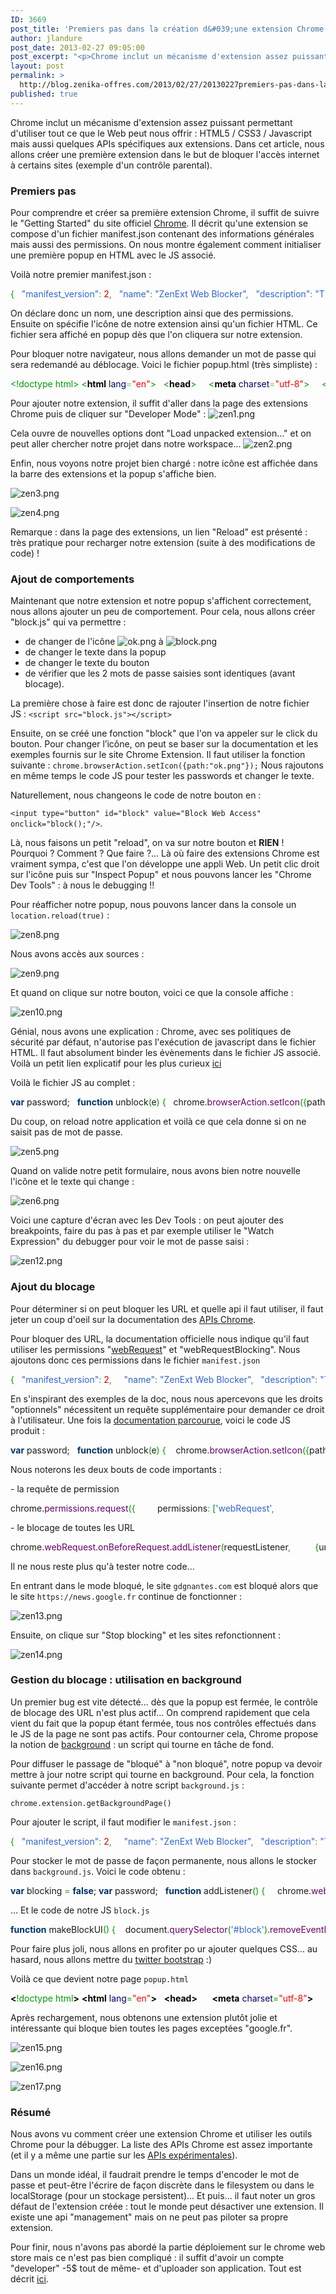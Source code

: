 ```yaml
---
ID: 3669
post_title: 'Premiers pas dans la création d&#039;une extension Chrome'
author: jlandure
post_date: 2013-02-27 09:05:00
post_excerpt: "<p>Chrome inclut un mécanisme d'extension assez puissant permettant d'utiliser tout ce que le Web peut nous offrir&nbsp;: HTML5 / CSS3 / Javascript mais aussi quelques APIs spécifiques aux extensions. Dans cet article, nous allons créer une première extension dans le but de bloquer l'accès internet à certains sites (exemple d'un contrôle parental).</p>"
layout: post
permalink: >
  http://blog.zenika-offres.com/2013/02/27/20130227premiers-pas-dans-la-creation-d-une-extension-chrome-2/
published: true
---
```

<p>Chrome inclut un mécanisme d'extension assez puissant permettant d'utiliser tout ce que le Web peut nous offrir&nbsp;: HTML5 / CSS3 / Javascript mais aussi quelques APIs spécifiques aux extensions. Dans cet article, nous allons créer une première extension dans le but de bloquer l'accès internet à certains sites (exemple d'un contrôle parental).</p>
<!--more-->
<h3>Premiers pas</h3> <p>Pour comprendre et créer sa première extension Chrome, il suffit de suivre le "Getting Started" du site officiel <a href="http://developer.chrome.com/extensions/getstarted.html">Chrome</a>. Il décrit qu'une extension se compose d'un fichier manifest.json contenant des informations générales mais aussi des permissions. On nous montre également comment initialiser une première popup en HTML avec le JS associé.</p> <p>Voilà notre premier manifest.json&nbsp;:</p> <pre class="javascript code javascript" style="font-family:inherit"><span style="color: #009900;">&#123;</span>   <span style="color: #3366CC;">&quot;manifest_version&quot;</span><span style="color: #339933;">:</span> <span style="color: #CC0000;">2</span><span style="color: #339933;">,</span>   <span style="color: #3366CC;">&quot;name&quot;</span><span style="color: #339933;">:</span> <span style="color: #3366CC;">&quot;ZenExt Web Blocker&quot;</span><span style="color: #339933;">,</span>   <span style="color: #3366CC;">&quot;description&quot;</span><span style="color: #339933;">:</span> <span style="color: #3366CC;">&quot;This extension blocks internet&quot;</span><span style="color: #339933;">,</span>   <span style="color: #3366CC;">&quot;version&quot;</span><span style="color: #339933;">:</span> <span style="color: #3366CC;">&quot;1.0&quot;</span><span style="color: #339933;">,</span>   <span style="color: #3366CC;">&quot;permissions&quot;</span><span style="color: #339933;">:</span> <span style="color: #009900;">&#91;</span>                 <span style="color: #3366CC;">&quot;http://*/*&quot;</span><span style="color: #339933;">,</span>             	<span style="color: #3366CC;">&quot;https://*/*&quot;</span>   <span style="color: #009900;">&#93;</span><span style="color: #339933;">,</span>   <span style="color: #3366CC;">&quot;browser_action&quot;</span><span style="color: #339933;">:</span> <span style="color: #009900;">&#123;</span>     <span style="color: #3366CC;">&quot;default_icon&quot;</span><span style="color: #339933;">:</span> <span style="color: #3366CC;">&quot;ok.png&quot;</span><span style="color: #339933;">,</span>     <span style="color: #3366CC;">&quot;default_popup&quot;</span><span style="color: #339933;">:</span> <span style="color: #3366CC;">&quot;popup.html&quot;</span>   <span style="color: #009900;">&#125;</span> <span style="color: #009900;">&#125;</span></pre> <p>On déclare donc un nom, une description ainsi que des permissions. Ensuite on spécifie l'icône de notre extension ainsi qu'un fichier HTML. Ce fichier sera affiché en popup dès que l'on cliquera sur notre extension.</p> <p>Pour bloquer notre navigateur, nous allons demander un mot de passe qui sera redemandé au déblocage. Voici le fichier popup.html (très simpliste)&nbsp;:</p> <pre class="html code html" style="font-family:inherit"><span style="color: #009900;">&lt;!doctype html&gt;</span> <span style="color: #009900;">&lt;<span style="color: #000000; font-weight: bold;">html</span> <span style="color: #000066;">lang</span><span style="color: #66cc66;">=</span><span style="color: #ff0000;">&quot;en&quot;</span>&gt;</span>   <span style="color: #009900;">&lt;<span style="color: #000000; font-weight: bold;">head</span>&gt;</span>     <span style="color: #009900;">&lt;<span style="color: #000000; font-weight: bold;">meta</span> <span style="color: #000066;">charset</span><span style="color: #66cc66;">=</span><span style="color: #ff0000;">&quot;utf-8&quot;</span>&gt;</span>     <span style="color: #009900;">&lt;<span style="color: #000000; font-weight: bold;">title</span>&gt;</span>Block Access Popup<span style="color: #009900;">&lt;<span style="color: #66cc66;">/</span><span style="color: #000000; font-weight: bold;">title</span>&gt;</span> &nbsp;     <span style="color: #808080; font-style: italic;">&lt;!--</span> <span style="color: #808080; font-style: italic;">      - JavaScript and HTML must be in separate files: see our Content Security</span> <span style="color: #808080; font-style: italic;">      - Policy documentation[1] for details and explanation.</span> <span style="color: #808080; font-style: italic;">      -</span> <span style="color: #808080; font-style: italic;">      - [1]: http://developer.chrome.com/extensions/contentSecurityPolicy.html</span> <span style="color: #808080; font-style: italic;">     --&gt;</span> &nbsp;   <span style="color: #009900;">&lt;<span style="color: #66cc66;">/</span><span style="color: #000000; font-weight: bold;">head</span>&gt;</span>   <span style="color: #009900;">&lt;<span style="color: #000000; font-weight: bold;">body</span>&gt;</span> &nbsp; 	<span style="color: #009900;">&lt;<span style="color: #000000; font-weight: bold;">form</span>&gt;</span> 		<span style="color: #009900;">&lt;<span style="color: #000000; font-weight: bold;">h2</span>&gt;</span>Please fill the password<span style="color: #009900;">&lt;<span style="color: #66cc66;">/</span><span style="color: #000000; font-weight: bold;">h2</span>&gt;</span> 		<span style="color: #009900;">&lt;<span style="color: #000000; font-weight: bold;">input</span> <span style="color: #000066;">type</span><span style="color: #66cc66;">=</span><span style="color: #ff0000;">&quot;password&quot;</span> <span style="color: #000066;">id</span><span style="color: #66cc66;">=</span><span style="color: #ff0000;">&quot;set_password&quot;</span> placeholder<span style="color: #66cc66;">=</span><span style="color: #ff0000;">&quot;type a password&quot;</span> <span style="color: #66cc66;">/</span>&gt;</span> 		<span style="color: #009900;">&lt;<span style="color: #000000; font-weight: bold;">input</span> <span style="color: #000066;">type</span><span style="color: #66cc66;">=</span><span style="color: #ff0000;">&quot;password&quot;</span> <span style="color: #000066;">id</span><span style="color: #66cc66;">=</span><span style="color: #ff0000;">&quot;confirm_password&quot;</span> placeholder<span style="color: #66cc66;">=</span><span style="color: #ff0000;">&quot;retype the password&quot;</span> <span style="color: #66cc66;">/</span>&gt;</span> 		<span style="color: #009900;">&lt;<span style="color: #000000; font-weight: bold;">br</span><span style="color: #66cc66;">/</span>&gt;</span> 		<span style="color: #009900;">&lt;<span style="color: #000000; font-weight: bold;">input</span> <span style="color: #000066;">type</span><span style="color: #66cc66;">=</span><span style="color: #ff0000;">&quot;button&quot;</span> <span style="color: #000066;">id</span><span style="color: #66cc66;">=</span><span style="color: #ff0000;">&quot;block&quot;</span> <span style="color: #000066;">value</span><span style="color: #66cc66;">=</span><span style="color: #ff0000;">&quot;Block Web Access&quot;</span><span style="color: #66cc66;">/</span>&gt;</span> 	<span style="color: #009900;">&lt;<span style="color: #66cc66;">/</span><span style="color: #000000; font-weight: bold;">form</span>&gt;</span> &nbsp;   <span style="color: #009900;">&lt;<span style="color: #66cc66;">/</span><span style="color: #000000; font-weight: bold;">body</span>&gt;</span> <span style="color: #009900;">&lt;<span style="color: #66cc66;">/</span><span style="color: #000000; font-weight: bold;">html</span>&gt;</span></pre> <p>Pour ajouter notre extension, il suffit d'aller dans la page des extensions Chrome puis de cliquer sur "Developer Mode"&nbsp;: <img src="/wp-content/uploads/2015/07/.zen1_m.jpg" alt="zen1.png" /></p> <p>Cela ouvre de nouvelles options dont "Load unpacked extension..." et on peut aller chercher notre projet dans notre workspace... <img src="/wp-content/uploads/2015/07/.zen2_m.jpg" alt="zen2.png" /></p> <p>Enfin, nous voyons notre projet bien chargé&nbsp;: notre icône est affichée dans la barre des extensions et la popup s'affiche bien.</p> <p><img src="/wp-content/uploads/2015/07/.zen3_m.jpg" alt="zen3.png" /></p> <p><img src="/wp-content/uploads/2015/07/zen4.png" alt="zen4.png" /></p> <p>Remarque&nbsp;: dans la page des extensions, un lien "Reload" est présenté&nbsp;: très pratique pour recharger notre extension (suite à des modifications de code)&nbsp;!</p> <h3>Ajout de comportements</h3> <p>Maintenant que notre extension et notre popup s'affichent correctement, nous allons ajouter un peu de comportement. Pour cela, nous allons créer "block.js" qui va permettre&nbsp;:</p> <ul> <li>de changer de l'icône <img src="/wp-content/uploads/2015/07/ok.png" alt="ok.png" /> à <img src="/wp-content/uploads/2015/07/block.png" alt="block.png" /></li> <li>de changer le texte dans la popup</li> <li>de changer le texte du bouton</li> <li>de vérifier que les 2 mots de passe saisies sont identiques (avant blocage).</li> </ul> <p>La première chose à faire est donc de rajouter l'insertion de notre fichier JS&nbsp;: <code>&lt;script src="block.js"&gt;&lt;/script&gt;</code></p> <p>Ensuite, on se créé une fonction "block" que l'on va appeler sur le click du bouton. Pour changer l’icône, on peut se baser sur la documentation et les exemples fournis sur le site Chrome Extension. Il faut utiliser la fonction suivante&nbsp;:  <code>chrome.browserAction.setIcon({path:"ok.png"});</code> Nous rajoutons en même temps le code JS pour tester les passwords et changer le texte.</p> <p>Naturellement, nous changeons le code de notre bouton en&nbsp;:</p> <p><code>&lt;input type="button" id="block" value="Block Web Access" onclick="block();"/&gt;</code>.</p> <p>Là, nous faisons un petit "reload", on va sur notre bouton et <strong>RIEN</strong>&nbsp;! Pourquoi&nbsp;? Comment&nbsp;? Que faire ?... Là où faire des extensions Chrome est vraiment sympa, c'est que l'on développe une appli Web. Un petit clic droit sur l'icône puis sur "Inspect Popup" et nous pouvons lancer les "Chrome Dev Tools"&nbsp;: à nous le debugging !!</p> <p>Pour réafficher notre popup, nous pouvons lancer dans la console un <code>location.reload(true)</code>&nbsp;:</p> <p><img src="/wp-content/uploads/2015/07/.zen8_m.jpg" alt="zen8.png" /></p> <p>Nous avons accès aux sources&nbsp;:</p> <p><img src="/wp-content/uploads/2015/07/.zen9_m.jpg" alt="zen9.png" /></p> <p>Et quand on clique sur notre bouton, voici ce que la console affiche&nbsp;:</p> <p><img src="/wp-content/uploads/2015/07/.zen10_m.jpg" alt="zen10.png" /></p> <p>Génial, nous avons une explication&nbsp;: Chrome, avec ses politiques de sécurité par défaut, n'autorise pas l'exécution de javascript dans le fichier HTML. Il faut absolument binder les évènements dans le fichier JS associé. Voilà un petit lien explicatif pour les plus curieux <a href="http://developer.chrome.com/extensions/contentSecurityPolicy.html#JSExecution">ici</a></p> <p>Voilà le fichier JS au complet&nbsp;:</p> <pre class="javascript code javascript" style="font-family:inherit"><span style="color: #003366; font-weight: bold;">var</span> password; &nbsp; <span style="color: #003366; font-weight: bold;">function</span> unblock<span style="color: #009900;">&#40;</span>e<span style="color: #009900;">&#41;</span> <span style="color: #009900;">&#123;</span> 	chrome.<span style="color: #660066;">browserAction</span>.<span style="color: #660066;">setIcon</span><span style="color: #009900;">&#40;</span><span style="color: #009900;">&#123;</span>path<span style="color: #339933;">:</span><span style="color: #3366CC;">&quot;ok.png&quot;</span><span style="color: #009900;">&#125;</span><span style="color: #009900;">&#41;</span>; 	document.<span style="color: #660066;">querySelector</span><span style="color: #009900;">&#40;</span><span style="color: #3366CC;">'#block'</span><span style="color: #009900;">&#41;</span>.<span style="color: #660066;">removeEventListener</span><span style="color: #009900;">&#40;</span><span style="color: #3366CC;">'click'</span><span style="color: #339933;">,</span> unblock<span style="color: #339933;">,</span> <span style="color: #003366; font-weight: bold;">false</span><span style="color: #009900;">&#41;</span>; 	document.<span style="color: #660066;">querySelector</span><span style="color: #009900;">&#40;</span><span style="color: #3366CC;">'#block'</span><span style="color: #009900;">&#41;</span>.<span style="color: #660066;">addEventListener</span><span style="color: #009900;">&#40;</span><span style="color: #3366CC;">'click'</span><span style="color: #339933;">,</span> block<span style="color: #009900;">&#41;</span>; 	document.<span style="color: #660066;">querySelector</span><span style="color: #009900;">&#40;</span><span style="color: #3366CC;">'#block'</span><span style="color: #009900;">&#41;</span>.<span style="color: #660066;">value</span> <span style="color: #339933;">=</span> <span style="color: #3366CC;">&quot;Block Web Access&quot;</span>; 	document.<span style="color: #660066;">querySelector</span><span style="color: #009900;">&#40;</span><span style="color: #3366CC;">'#block'</span><span style="color: #009900;">&#41;</span>.<span style="color: #660066;">className</span> <span style="color: #339933;">=</span> <span style="color: #3366CC;">&quot;btn btn-large btn-primary&quot;</span>; 	document.<span style="color: #660066;">querySelector</span><span style="color: #009900;">&#40;</span><span style="color: #3366CC;">'h2'</span><span style="color: #009900;">&#41;</span>.<span style="color: #660066;">innerHTML</span> <span style="color: #339933;">=</span> <span style="color: #3366CC;">&quot;Block Web Access&quot;</span>; 	chrome.<span style="color: #660066;">webRequest</span>.<span style="color: #660066;">onBeforeRequest</span>.<span style="color: #660066;">removeListener</span><span style="color: #009900;">&#40;</span>requestListener<span style="color: #009900;">&#41;</span>; <span style="color: #009900;">&#125;</span> &nbsp; &nbsp; <span style="color: #003366; font-weight: bold;">function</span> block<span style="color: #009900;">&#40;</span>e<span style="color: #009900;">&#41;</span> <span style="color: #009900;">&#123;</span> 	<span style="color: #000066; font-weight: bold;">if</span><span style="color: #009900;">&#40;</span>document.<span style="color: #660066;">querySelector</span><span style="color: #009900;">&#40;</span><span style="color: #3366CC;">'#set_password'</span><span style="color: #009900;">&#41;</span>.<span style="color: #660066;">value</span> <span style="color: #339933;">==</span> <span style="color: #3366CC;">''</span><span style="color: #009900;">&#41;</span> <span style="color: #009900;">&#123;</span> 		<span style="color: #000066;">alert</span><span style="color: #009900;">&#40;</span><span style="color: #3366CC;">'Please enter a password...'</span><span style="color: #009900;">&#41;</span>; 		<span style="color: #000066; font-weight: bold;">return</span>; 	<span style="color: #009900;">&#125;</span> 	<span style="color: #000066; font-weight: bold;">if</span><span style="color: #009900;">&#40;</span>document.<span style="color: #660066;">querySelector</span><span style="color: #009900;">&#40;</span><span style="color: #3366CC;">'#set_password'</span><span style="color: #009900;">&#41;</span>.<span style="color: #660066;">value</span> <span style="color: #339933;">==</span> document.<span style="color: #660066;">querySelector</span><span style="color: #009900;">&#40;</span><span style="color: #3366CC;">'#confirm_password'</span><span style="color: #009900;">&#41;</span>.<span style="color: #660066;">value</span><span style="color: #009900;">&#41;</span> <span style="color: #009900;">&#123;</span> 		password <span style="color: #339933;">=</span> document.<span style="color: #660066;">querySelector</span><span style="color: #009900;">&#40;</span><span style="color: #3366CC;">'#set_password'</span><span style="color: #009900;">&#41;</span>.<span style="color: #660066;">value</span>; 	<span style="color: #009900;">&#125;</span> <span style="color: #000066; font-weight: bold;">else</span> <span style="color: #009900;">&#123;</span> 		<span style="color: #000066;">alert</span><span style="color: #009900;">&#40;</span><span style="color: #3366CC;">'Please type the same password !'</span><span style="color: #009900;">&#41;</span>; 		<span style="color: #000066; font-weight: bold;">return</span>; 	<span style="color: #009900;">&#125;</span> 	chrome.<span style="color: #660066;">browserAction</span>.<span style="color: #660066;">setIcon</span><span style="color: #009900;">&#40;</span><span style="
color: #009900;">&#123;</span>path<span style="color: #339933;">:</span><span style="color: #3366CC;">&quot;block.png&quot;</span><span style="color: #009900;">&#125;</span><span style="color: #009900;">&#41;</span>; 	document.<span style="color: #660066;">querySelector</span><span style="color: #009900;">&#40;</span><span style="color: #3366CC;">'#block'</span><span style="color: #009900;">&#41;</span>.<span style="color: #660066;">removeEventListener</span><span style="color: #009900;">&#40;</span><span style="color: #3366CC;">'click'</span><span style="color: #339933;">,</span> block<span style="color: #339933;">,</span> <span style="color: #003366; font-weight: bold;">false</span><span style="color: #009900;">&#41;</span>; 	document.<span style="color: #660066;">querySelector</span><span style="color: #009900;">&#40;</span><span style="color: #3366CC;">'#block'</span><span style="color: #009900;">&#41;</span>.<span style="color: #660066;">addEventListener</span><span style="color: #009900;">&#40;</span><span style="color: #3366CC;">'click'</span><span style="color: #339933;">,</span> unblock<span style="color: #009900;">&#41;</span>; 	document.<span style="color: #660066;">querySelector</span><span style="color: #009900;">&#40;</span><span style="color: #3366CC;">'#block'</span><span style="color: #009900;">&#41;</span>.<span style="color: #660066;">value</span> <span style="color: #339933;">=</span> <span style="color: #3366CC;">&quot;Stop blocking&quot;</span>; 	document.<span style="color: #660066;">querySelector</span><span style="color: #009900;">&#40;</span><span style="color: #3366CC;">'#block'</span><span style="color: #009900;">&#41;</span>.<span style="color: #660066;">className</span> <span style="color: #339933;">=</span> <span style="color: #3366CC;">&quot;btn btn-large btn-danger&quot;</span>; 	document.<span style="color: #660066;">querySelector</span><span style="color: #009900;">&#40;</span><span style="color: #3366CC;">'h2'</span><span style="color: #009900;">&#41;</span>.<span style="color: #660066;">innerHTML</span> <span style="color: #339933;">=</span> <span style="color: #3366CC;">&quot;Unlock Web Access&quot;</span>; <span style="color: #009900;">&#125;</span> &nbsp; document.<span style="color: #660066;">addEventListener</span><span style="color: #009900;">&#40;</span><span style="color: #3366CC;">'DOMContentLoaded'</span><span style="color: #339933;">,</span> <span style="color: #003366; font-weight: bold;">function</span> <span style="color: #009900;">&#40;</span><span style="color: #009900;">&#41;</span> <span style="color: #009900;">&#123;</span> 	document.<span style="color: #660066;">querySelector</span><span style="color: #009900;">&#40;</span><span style="color: #3366CC;">'#block'</span><span style="color: #009900;">&#41;</span>.<span style="color: #660066;">addEventListener</span><span style="color: #009900;">&#40;</span><span style="color: #3366CC;">'click'</span><span style="color: #339933;">,</span> block<span style="color: #009900;">&#41;</span>; <span style="color: #009900;">&#125;</span><span style="color: #009900;">&#41;</span>;</pre> <p>Du coup, on reload notre application et voilà ce que cela donne si on ne saisit pas de mot de passe.</p> <p><img src="/wp-content/uploads/2015/07/.zen5_m.jpg" alt="zen5.png" /></p> <p>Quand on valide notre petit formulaire, nous avons bien notre nouvelle l'icône et le texte qui change&nbsp;:</p> <p><img src="/wp-content/uploads/2015/07/zen6.png" alt="zen6.png" /></p> <p>Voici une capture d'écran avec les Dev Tools&nbsp;: on peut ajouter des breakpoints, faire du pas à pas et par exemple utiliser le "Watch Expression" du debugger pour voir le mot de passe saisi&nbsp;:</p> <p><img src="/wp-content/uploads/2015/07/.zen12_m.jpg" alt="zen12.png" /></p> <h3>Ajout du blocage</h3> <p>Pour déterminer si on peut bloquer les URL et quelle api il faut utiliser, il faut jeter un coup d'oeil sur la documentation des <a href="http://developer.chrome.com/extensions/api_index.html">APIs Chrome</a>.</p> <p>Pour bloquer des URL, la documentation officielle nous indique qu'il faut utiliser les permissions "<a href="http://developer.chrome.com/extensions/webRequest.html">webRequest</a>" et "webRequestBlocking". Nous ajoutons donc ces permissions dans le fichier <code>manifest.json</code></p> <pre class="javascript code javascript" style="font-family:inherit"><span style="color: #009900;">&#123;</span>   <span style="color: #3366CC;">&quot;manifest_version&quot;</span><span style="color: #339933;">:</span> <span style="color: #CC0000;">2</span><span style="color: #339933;">,</span> &nbsp;   <span style="color: #3366CC;">&quot;name&quot;</span><span style="color: #339933;">:</span> <span style="color: #3366CC;">&quot;ZenExt Web Blocker&quot;</span><span style="color: #339933;">,</span>   <span style="color: #3366CC;">&quot;description&quot;</span><span style="color: #339933;">:</span> <span style="color: #3366CC;">&quot;This extension blocks internet&quot;</span><span style="color: #339933;">,</span>   <span style="color: #3366CC;">&quot;version&quot;</span><span style="color: #339933;">:</span> <span style="color: #3366CC;">&quot;1.0&quot;</span><span style="color: #339933;">,</span>   <span style="color: #3366CC;">&quot;permissions&quot;</span><span style="color: #339933;">:</span> <span style="color: #009900;">&#91;</span>                 <span style="color: #3366CC;">&quot;http://*/*&quot;</span><span style="color: #339933;">,</span>             	<span style="color: #3366CC;">&quot;https://*/*&quot;</span>   <span style="color: #009900;">&#93;</span><span style="color: #339933;">,</span>   <span style="color: #3366CC;">&quot;optional_permissions&quot;</span><span style="color: #339933;">:</span> <span style="color: #009900;">&#91;</span>              	<span style="color: #3366CC;">&quot;webRequest&quot;</span><span style="color: #339933;">,</span>              	<span style="color: #3366CC;">&quot;webRequestBlocking&quot;</span>   <span style="color: #009900;">&#93;</span><span style="color: #339933;">,</span>   <span style="color: #3366CC;">&quot;browser_action&quot;</span><span style="color: #339933;">:</span> <span style="color: #009900;">&#123;</span>     <span style="color: #3366CC;">&quot;default_icon&quot;</span><span style="color: #339933;">:</span> <span style="color: #3366CC;">&quot;ok.png&quot;</span><span style="color: #339933;">,</span>     <span style="color: #3366CC;">&quot;default_popup&quot;</span><span style="color: #339933;">:</span> <span style="color: #3366CC;">&quot;popup.html&quot;</span>   <span style="color: #009900;">&#125;</span> <span style="color: #009900;">&#125;</span></pre> <p>En s'inspirant des exemples de la doc, nous nous apercevons que les droits "optionnels" nécessitent un requête supplémentaire pour demander ce droit à l'utilisateur. Une fois la <a href="http://developer.chrome.com/extensions/permissions.html">documentation parcourue</a>, voici le code JS produit&nbsp;:</p> <pre class="javascript code javascript" style="font-family:inherit"><span style="color: #003366; font-weight: bold;">var</span> password; &nbsp; <span style="color: #003366; font-weight: bold;">function</span> unblock<span style="color: #009900;">&#40;</span>e<span style="color: #009900;">&#41;</span> <span style="color: #009900;">&#123;</span> 	chrome.<span style="color: #660066;">browserAction</span>.<span style="color: #660066;">setIcon</span><span style="color: #009900;">&#40;</span><span style="color: #009900;">&#123;</span>path<span style="color: #339933;">:</span><span style="color: #3366CC;">&quot;ok.png&quot;</span><span style="color: #009900;">&#125;</span><span style="color: #009900;">&#41;</span>; 	document.<span style="color: #660066;">querySelector</span><span style="color: #009900;">&#40;</span><span style="color: #3366CC;">'#block'</span><span style="color: #009900;">&#41;</span>.<span style="color: #660066;">removeEventListener</span><span style="color: #009900;">&#40;</span><span style="color: #3366CC;">'click'</span><span style="color: #339933;">,</span> unblock<span style="color: #339933;">,</span> <span style="color: #003366; font-weight: bo
ld;">false</span><span style="color: #009900;">&#41;</span>; 	document.<span style="color: #660066;">querySelector</span><span style="color: #009900;">&#40;</span><span style="color: #3366CC;">'#block'</span><span style="color: #009900;">&#41;</span>.<span style="color: #660066;">addEventListener</span><span style="color: #009900;">&#40;</span><span style="color: #3366CC;">'click'</span><span style="color: #339933;">,</span> blockWithGrant<span style="color: #009900;">&#41;</span>; 	document.<span style="color: #660066;">querySelector</span><span style="color: #009900;">&#40;</span><span style="color: #3366CC;">'#block'</span><span style="color: #009900;">&#41;</span>.<span style="color: #660066;">value</span> <span style="color: #339933;">=</span> <span style="color: #3366CC;">&quot;Block Web Access&quot;</span>; 	document.<span style="color: #660066;">querySelector</span><span style="color: #009900;">&#40;</span><span style="color: #3366CC;">'#block'</span><span style="color: #009900;">&#41;</span>.<span style="color: #660066;">className</span> <span style="color: #339933;">=</span> <span style="color: #3366CC;">&quot;btn btn-large btn-primary&quot;</span>; 	document.<span style="color: #660066;">querySelector</span><span style="color: #009900;">&#40;</span><span style="color: #3366CC;">'h2'</span><span style="color: #009900;">&#41;</span>.<span style="color: #660066;">innerHTML</span> <span style="color: #339933;">=</span> <span style="color: #3366CC;">&quot;Block Web Access&quot;</span>; 	chrome.<span style="color: #660066;">webRequest</span>.<span style="color: #660066;">onBeforeRequest</span>.<span style="color: #660066;">removeListener</span><span style="color: #009900;">&#40;</span>requestListener<span style="color: #009900;">&#41;</span>; <span style="color: #009900;">&#125;</span> &nbsp; <span style="color: #003366; font-weight: bold;">function</span> needToBlock<span style="color: #009900;">&#40;</span>details<span style="color: #009900;">&#41;</span> <span style="color: #009900;">&#123;</span> 	<span style="color: #000066; font-weight: bold;">if</span><span style="color: #009900;">&#40;</span>details.<span style="color: #660066;">url</span>.<span style="color: #660066;">indexOf</span><span style="color: #009900;">&#40;</span><span style="color: #3366CC;">&quot;google.fr&quot;</span><span style="color: #009900;">&#41;</span> <span style="color: #339933;">!=</span> <span style="color: #339933;">-</span><span style="color: #CC0000;">1</span> 			|| details.<span style="color: #660066;">url</span>.<span style="color: #660066;">indexOf</span><span style="color: #009900;">&#40;</span><span style="color: #3366CC;">&quot;chrome-extension://&quot;</span><span style="color: #009900;">&#41;</span> <span style="color: #339933;">==</span> 0<span style="color: #009900;">&#41;</span> <span style="color: #009900;">&#123;</span> 		<span style="color: #000066; font-weight: bold;">return</span> <span style="color: #003366; font-weight: bold;">false</span>; 	<span style="color: #009900;">&#125;</span> 	<span style="color: #000066; font-weight: bold;">return</span> <span style="color: #003366; font-weight: bold;">true</span>; <span style="color: #009900;">&#125;</span> &nbsp; <span style="color: #003366; font-weight: bold;">function</span> requestListener<span style="color: #009900;">&#40;</span>details<span style="color: #009900;">&#41;</span> <span style="color: #009900;">&#123;</span> 	<span style="color: #000066; font-weight: bold;">return</span> <span style="color: #009900;">&#123;</span>cancel<span style="color: #339933;">:</span> needToBlock<span style="color: #009900;">&#40;</span>details<span style="color: #009900;">&#41;</span><span style="color: #009900;">&#125;</span>; <span style="color: #009900;">&#125;</span> <span style="color: #003366; font-weight: bold;">function</span> block<span style="color: #009900;">&#40;</span>e<span style="color: #009900;">&#41;</span> <span style="color: #009900;">&#123;</span> 	blocking <span style="color: #339933;">=</span> <span style="color: #003366; font-weight: bold;">true</span>; 	chrome.<span style="color: #660066;">browserAction</span>.<span style="color: #660066;">setIcon</span><span style="color: #009900;">&#40;</span><span style="color: #009900;">&#123;</span>path<span style="color: #339933;">:</span><span style="color: #3366CC;">&quot;block.png&quot;</span><span style="color: #009900;">&#125;</span><span style="color: #009900;">&#41;</span>; 	chrome.<span style="color: #660066;">webRequest</span>.<span style="color: #660066;">onBeforeRequest</span>.<span style="color: #660066;">addListener</span><span style="color: #009900;">&#40;</span>requestListener<span style="color: #339933;">,</span> 			<span style="color: #009900;">&#123;</span>urls<span style="color: #339933;">:</span> <span style="color: #009900;">&#91;</span><span style="color: #3366CC;">&quot;&lt;all_urls&gt;&quot;</span><span style="color: #009900;">&#93;</span><span style="color: #009900;">&#125;</span><span style="color: #339933;">,</span> 			<span style="color: #009900;">&#91;</span><span style="color: #3366CC;">&quot;blocking&quot;</span><span style="color: #009900;">&#93;</span><span style="color: #009900;">&#41;</span>; 	document.<span style="color: #660066;">querySelector</span><span style="color: #009900;">&#40;</span><span style="color: #3366CC;">'#block'</span><span style="color: #009900;">&#41;</span>.<span style="color: #660066;">removeEventListener</span><span style="color: #009900;">&#40;</span><span style="color: #3366CC;">'click'</span><span style="color: #339933;">,</span> blockWithGrant<span style="color: #339933;">,</span> <span style="color: #003366; font-weight: bold;">false</span><span style="color: #009900;">&#41;</span>; 	document.<span style="color: #660066;">querySelector</span><span style="color: #009900;">&#40;</span><span style="color: #3366CC;">'#block'</span><span style="color: #009900;">&#41;</span>.<span style="color: #660066;">addEventListener</span><span style="color: #009900;">&#40;</span><span style="color: #3366CC;">'click'</span><span style="color: #339933;">,</span> unblock<span style="color: #009900;">&#41;</span>; 	document.<span style="color: #660066;">querySelector</span><span style="color: #009900;">&#40;</span><span style="color: #3366CC;">'#block'</span><span style="color: #009900;">&#41;</span>.<span style="color: #660066;">value</span> <span style="color: #339933;">=</span> <span style="color: #3366CC;">&quot;Stop blocking&quot;</span>; 	document.<span style="color: #660066;">querySelector</span><span style="color: #009900;">&#40;</span><span style="color: #3366CC;">'#block'</span><span style="color: #009900;">&#41;</span>.<span style="color: #660066;">className</span> <span style="color: #339933;">=</span> <span style="color: #3366CC;">&quot;btn btn-large btn-danger&quot;</span>; 	document.<span style="color: #660066;">querySelector</span><span style="color: #009900;">&#40;</span><span style="color: #3366CC;">'h2'</span><span style="color: #009900;">&#41;</span>.<span style="color: #660066;">innerHTML</span> <span style="color: #339933;">=</span> <span style="color: #3366CC;">&quot;Unlock Web Access&quot;</span>; <span style="color: #009900;">&#125;</span> &nbsp; <span style="color: #003366; font-weight: bold;">function</span> blockWithGrant<span style="color: #009900;">&#40;</span>e<span style="color: #009900;">&#41;</span> <span style="color: #009900;">&#123;</span> 	<span style="color: #000066; font-weight: bold;">if</span><span style="color: #009900;">&#40;</span>document.<span style="color: #660066;">querySelector</span><span style="color: #009900;">&#40;</span><span style="color: #3366CC;">'#set_password'</span><span style="color: #009900;">&#41;</span>.<span style="color: #660066;">value</span> <span style="color: #339933;">==</span> <span style="color: #3366CC;">''</span><span style="color: #009900;">&#41;</span> <span style="color: #009900;">&#123;</span> 		<span style="color: #000066;">alert</span><span style="color: #009900;">&#40;</span><span style="color: #3366CC;">'Please enter a password...'</span><span style="color: #009900;">&#41;</span>; 		<span style="color: #0
00066; font-weight: bold;">return</span>; 	<span style="color: #009900;">&#125;</span> 	<span style="color: #000066; font-weight: bold;">if</span><span style="color: #009900;">&#40;</span>document.<span style="color: #660066;">querySelector</span><span style="color: #009900;">&#40;</span><span style="color: #3366CC;">'#set_password'</span><span style="color: #009900;">&#41;</span>.<span style="color: #660066;">value</span> <span style="color: #339933;">==</span> document.<span style="color: #660066;">querySelector</span><span style="color: #009900;">&#40;</span><span style="color: #3366CC;">'#confirm_password'</span><span style="color: #009900;">&#41;</span>.<span style="color: #660066;">value</span><span style="color: #009900;">&#41;</span> <span style="color: #009900;">&#123;</span> 		password <span style="color: #339933;">=</span> document.<span style="color: #660066;">querySelector</span><span style="color: #009900;">&#40;</span><span style="color: #3366CC;">'#set_password'</span><span style="color: #009900;">&#41;</span>.<span style="color: #660066;">value</span>; 	<span style="color: #009900;">&#125;</span> <span style="color: #000066; font-weight: bold;">else</span> <span style="color: #009900;">&#123;</span> 		<span style="color: #000066;">alert</span><span style="color: #009900;">&#40;</span><span style="color: #3366CC;">'Please type the same password !'</span><span style="color: #009900;">&#41;</span>; 		<span style="color: #000066; font-weight: bold;">return</span>; 	<span style="color: #009900;">&#125;</span> 	chrome.<span style="color: #660066;">permissions</span>.<span style="color: #660066;">request</span><span style="color: #009900;">&#40;</span><span style="color: #009900;">&#123;</span> 		permissions<span style="color: #339933;">:</span> <span style="color: #009900;">&#91;</span><span style="color: #3366CC;">'webRequest'</span><span style="color: #339933;">,</span> 		              <span style="color: #3366CC;">'webRequestBlocking'</span><span style="color: #009900;">&#93;</span> 	<span style="color: #009900;">&#125;</span><span style="color: #339933;">,</span> <span style="color: #003366; font-weight: bold;">function</span><span style="color: #009900;">&#40;</span>granted<span style="color: #009900;">&#41;</span> <span style="color: #009900;">&#123;</span> 		<span style="color: #006600; font-style: italic;">// The callback argument will be true if the user granted the permissions.</span> 		<span style="color: #000066; font-weight: bold;">if</span> <span style="color: #009900;">&#40;</span>granted<span style="color: #009900;">&#41;</span> <span style="color: #009900;">&#123;</span> 			block<span style="color: #009900;">&#40;</span><span style="color: #009900;">&#41;</span>; 		<span style="color: #009900;">&#125;</span> <span style="color: #000066; font-weight: bold;">else</span> <span style="color: #009900;">&#123;</span> 			<span style="color: #000066;">alert</span><span style="color: #009900;">&#40;</span><span style="color: #3366CC;">'Unable to launch this extension without granted permissions'</span><span style="color: #009900;">&#41;</span>; 		<span style="color: #009900;">&#125;</span> 	<span style="color: #009900;">&#125;</span><span style="color: #009900;">&#41;</span>; &nbsp; <span style="color: #009900;">&#125;</span> &nbsp; document.<span style="color: #660066;">addEventListener</span><span style="color: #009900;">&#40;</span><span style="color: #3366CC;">'DOMContentLoaded'</span><span style="color: #339933;">,</span> <span style="color: #003366; font-weight: bold;">function</span> <span style="color: #009900;">&#40;</span><span style="color: #009900;">&#41;</span> <span style="color: #009900;">&#123;</span> 		document.<span style="color: #660066;">querySelector</span><span style="color: #009900;">&#40;</span><span style="color: #3366CC;">'#block'</span><span style="color: #009900;">&#41;</span>.<span style="color: #660066;">addEventListener</span><span style="color: #009900;">&#40;</span><span style="color: #3366CC;">'click'</span><span style="color: #339933;">,</span> blockWithGrant<span style="color: #009900;">&#41;</span>; <span style="color: #009900;">&#125;</span><span style="color: #009900;">&#41;</span>;</pre> <p>Nous noterons les deux bouts de code importants&nbsp;:</p> <p>- la requête de permission</p> <pre class="javascript code javascript" style="font-family:inherit">chrome.<span style="color: #660066;">permissions</span>.<span style="color: #660066;">request</span><span style="color: #009900;">&#40;</span><span style="color: #009900;">&#123;</span> 		permissions<span style="color: #339933;">:</span> <span style="color: #009900;">&#91;</span><span style="color: #3366CC;">'webRequest'</span><span style="color: #339933;">,</span> 		              <span style="color: #3366CC;">'webRequestBlocking'</span><span style="color: #009900;">&#93;</span> 	<span style="color: #009900;">&#125;</span><span style="color: #339933;">,</span> <span style="color: #003366; font-weight: bold;">function</span><span style="color: #009900;">&#40;</span>granted<span style="color: #009900;">&#41;</span> <span style="color: #009900;">&#123;</span>...<span style="color: #009900;">&#125;</span><span style="color: #009900;">&#41;</span>;</pre> <p>- le blocage de toutes les URL</p> <pre class="javascript code javascript" style="font-family:inherit">chrome.<span style="color: #660066;">webRequest</span>.<span style="color: #660066;">onBeforeRequest</span>.<span style="color: #660066;">addListener</span><span style="color: #009900;">&#40;</span>requestListener<span style="color: #339933;">,</span> 			<span style="color: #009900;">&#123;</span>urls<span style="color: #339933;">:</span> <span style="color: #009900;">&#91;</span><span style="color: #3366CC;">&quot;&lt;all_urls&gt;&quot;</span><span style="color: #009900;">&#93;</span><span style="color: #009900;">&#125;</span><span style="color: #339933;">,</span> 			<span style="color: #009900;">&#91;</span><span style="color: #3366CC;">&quot;blocking&quot;</span><span style="color: #009900;">&#93;</span><span style="color: #009900;">&#41;</span>;</pre> <p>Il ne nous reste plus qu'à tester notre code...</p> <p>En entrant dans le mode bloqué, le site <code>gdgnantes.com</code> est bloqué alors que le site <code>https://news.google.fr</code> continue de fonctionner&nbsp;:</p> <p><img src="/wp-content/uploads/2015/07/.zen13_m.jpg" alt="zen13.png" /></p> <p>Ensuite, on clique sur "Stop blocking" et les sites refonctionnent&nbsp;:</p> <p><img src="/wp-content/uploads/2015/07/.zen14_m.jpg" alt="zen14.png" /></p> <h3>Gestion du blocage&nbsp;: utilisation en background</h3> <p>Un premier bug est vite détecté... dès que la popup est fermée, le contrôle de blocage des URL n'est plus actif... On comprend rapidement que cela vient du fait que la popup étant fermée, tous nos contrôles effectués dans le JS de la page ne sont pas actifs. Pour contourner cela, Chrome propose la notion de <a href="http://developer.chrome.com/extensions/background_pages.html">background</a>&nbsp;: un script qui tourne en tâche de fond.</p> <p>Pour diffuser le passage de "bloqué" à "non bloqué", notre popup va devoir mettre à jour notre script qui tourne en background. Pour cela, la fonction suivante permet d'accéder à notre script <code>background.js</code>&nbsp;:</p> <p><code>chrome.extension.getBackgroundPage()</code></p> <p>Pour ajouter le script, il faut modifier le <code>manifest.json</code>&nbsp;:</p> <pre class="javascript code javascript" style="font-family:inherit"><span style="color: #009900;">&#123;</span>   <span style="color: #3366CC;">&quot;manifest_version&quot;</span><span style="color: #339933;">:</span> <span style="color: #CC0000;">2</span><span style="color: #339933;">,</span> &nbsp;   <span style="color: #3366CC;">&quot;name&quot;</span><span style="color: #339933;">:</span> <span style="color: #3366CC;">&quot;ZenExt Web Blocker&quot;</span><span style="color: #339933;">,</span>   <span style="color: #3366CC;">&quot;description&quot;</span><span style="color: #339933;">:</span> <span style="color: #3366CC;">&quot;This extension blocks internet&quot;</span><span style="color: #
339933;">,</span>   <span style="color: #3366CC;">&quot;version&quot;</span><span style="color: #339933;">:</span> <span style="color: #3366CC;">&quot;1.0&quot;</span><span style="color: #339933;">,</span>   <span style="color: #3366CC;">&quot;permissions&quot;</span><span style="color: #339933;">:</span> <span style="color: #009900;">&#91;</span> 	<span style="color: #3366CC;">&quot;http://*/*&quot;</span><span style="color: #339933;">,</span> 	<span style="color: #3366CC;">&quot;https://*/*&quot;</span>   <span style="color: #009900;">&#93;</span><span style="color: #339933;">,</span>   <span style="color: #3366CC;">&quot;optional_permissions&quot;</span><span style="color: #339933;">:</span> <span style="color: #009900;">&#91;</span> 	<span style="color: #3366CC;">&quot;webRequest&quot;</span><span style="color: #339933;">,</span> 	<span style="color: #3366CC;">&quot;webRequestBlocking&quot;</span>   <span style="color: #009900;">&#93;</span><span style="color: #339933;">,</span>   <span style="color: #3366CC;">&quot;browser_action&quot;</span><span style="color: #339933;">:</span> <span style="color: #009900;">&#123;</span>     <span style="color: #3366CC;">&quot;default_popup&quot;</span><span style="color: #339933;">:</span> <span style="color: #3366CC;">&quot;popup.html&quot;</span>   <span style="color: #009900;">&#125;</span><span style="color: #339933;">,</span>   <span style="color: #3366CC;">&quot;background&quot;</span><span style="color: #339933;">:</span> <span style="color: #009900;">&#123;</span>     <span style="color: #3366CC;">&quot;scripts&quot;</span><span style="color: #339933;">:</span> <span style="color: #009900;">&#91;</span><span style="color: #3366CC;">&quot;background.js&quot;</span><span style="color: #009900;">&#93;</span>   <span style="color: #009900;">&#125;</span> <span style="color: #009900;">&#125;</span></pre> <p>Pour stocker le mot de passe de façon permanente, nous allons le stocker dans <code>background.js</code>. Voici le code obtenu&nbsp;:</p> <pre class="javascript code javascript" style="font-family:inherit"><span style="color: #003366; font-weight: bold;">var</span> blocking <span style="color: #339933;">=</span> <span style="color: #003366; font-weight: bold;">false</span>; <span style="color: #003366; font-weight: bold;">var</span> password; &nbsp; <span style="color: #003366; font-weight: bold;">function</span> addListener<span style="color: #009900;">&#40;</span><span style="color: #009900;">&#41;</span> <span style="color: #009900;">&#123;</span> 	chrome.<span style="color: #660066;">webRequest</span>.<span style="color: #660066;">onBeforeRequest</span>.<span style="color: #660066;">addListener</span><span style="color: #009900;">&#40;</span>requestListener<span style="color: #339933;">,</span> 			<span style="color: #009900;">&#123;</span>urls<span style="color: #339933;">:</span> <span style="color: #009900;">&#91;</span><span style="color: #3366CC;">&quot;&lt;all_urls&gt;&quot;</span><span style="color: #009900;">&#93;</span><span style="color: #009900;">&#125;</span><span style="color: #339933;">,</span> 			<span style="color: #009900;">&#91;</span><span style="color: #3366CC;">&quot;blocking&quot;</span><span style="color: #009900;">&#93;</span><span style="color: #009900;">&#41;</span>; <span style="color: #009900;">&#125;</span> &nbsp; <span style="color: #003366; font-weight: bold;">function</span> removeListener<span style="color: #009900;">&#40;</span><span style="color: #009900;">&#41;</span> <span style="color: #009900;">&#123;</span> 	chrome.<span style="color: #660066;">webRequest</span>.<span style="color: #660066;">onBeforeRequest</span>.<span style="color: #660066;">removeListener</span><span style="color: #009900;">&#40;</span>requestListener<span style="color: #009900;">&#41;</span>; <span style="color: #009900;">&#125;</span> &nbsp; <span style="color: #003366; font-weight: bold;">function</span> isValidUrl<span style="color: #009900;">&#40;</span>details<span style="color: #009900;">&#41;</span> <span style="color: #009900;">&#123;</span> 	<span style="color: #000066; font-weight: bold;">if</span><span style="color: #009900;">&#40;</span>blocking<span style="color: #009900;">&#41;</span> <span style="color: #009900;">&#123;</span> 		<span style="color: #000066; font-weight: bold;">if</span><span style="color: #009900;">&#40;</span>details.<span style="color: #660066;">url</span>.<span style="color: #660066;">indexOf</span><span style="color: #009900;">&#40;</span><span style="color: #3366CC;">&quot;google.fr&quot;</span><span style="color: #009900;">&#41;</span> <span style="color: #339933;">!=</span> <span style="color: #339933;">-</span><span style="color: #CC0000;">1</span><span style="color: #009900;">&#41;</span> <span style="color: #009900;">&#123;</span> 			<span style="color: #000066; font-weight: bold;">return</span> <span style="color: #003366; font-weight: bold;">false</span>; 		<span style="color: #009900;">&#125;</span> 	<span style="color: #009900;">&#125;</span> 	<span style="color: #000066; font-weight: bold;">if</span><span style="color: #009900;">&#40;</span>details.<span style="color: #660066;">url</span>.<span style="color: #660066;">indexOf</span><span style="color: #009900;">&#40;</span><span style="color: #3366CC;">&quot;chrome-extension://&quot;</span><span style="color: #009900;">&#41;</span> <span style="color: #339933;">!=</span> <span style="color: #339933;">-</span><span style="color: #CC0000;">1</span><span style="color: #009900;">&#41;</span> <span style="color: #009900;">&#123;</span> 		<span style="color: #000066; font-weight: bold;">return</span> <span style="color: #003366; font-weight: bold;">false</span>; 	<span style="color: #009900;">&#125;</span> 	<span style="color: #000066; font-weight: bold;">return</span> <span style="color: #003366; font-weight: bold;">true</span>; <span style="color: #009900;">&#125;</span> &nbsp; <span style="color: #003366; font-weight: bold;">function</span> updateIcon<span style="color: #009900;">&#40;</span><span style="color: #009900;">&#41;</span> <span style="color: #009900;">&#123;</span> 	<span style="color: #000066; font-weight: bold;">if</span><span style="color: #009900;">&#40;</span>blocking<span style="color: #009900;">&#41;</span> <span style="color: #009900;">&#123;</span> 		chrome.<span style="color: #660066;">browserAction</span>.<span style="color: #660066;">setIcon</span><span style="color: #009900;">&#40;</span><span style="color: #009900;">&#123;</span>path<span style="color: #339933;">:</span><span style="color: #3366CC;">&quot;block.png&quot;</span><span style="color: #009900;">&#125;</span><span style="color: #009900;">&#41;</span>; 	<span style="color: #009900;">&#125;</span> <span style="color: #000066; font-weight: bold;">else</span> <span style="color: #009900;">&#123;</span> 		chrome.<span style="color: #660066;">browserAction</span>.<span style="color: #660066;">setIcon</span><span style="color: #009900;">&#40;</span><span style="color: #009900;">&#123;</span>path<span style="color: #339933;">:</span><span style="color: #3366CC;">&quot;ok.png&quot;</span><span style="color: #009900;">&#125;</span><span style="color: #009900;">&#41;</span>; 	<span style="color: #009900;">&#125;</span> <span style="color: #009900;">&#125;</span> &nbsp; <span style="color: #003366; font-weight: bold;">function</span> requestListener<span style="color: #009900;">&#40;</span>details<span style="color: #009900;">&#41;</span> <span style="color: #009900;">&#123;</span> 	<span style="color: #000066; font-weight: bold;">return</span> <span style="color: #009900;">&#123;</span>cancel<span style="color: #339933;">:</span> isValidUrl<span style="color: #009900;">&#40;</span>details<span style="color: #009900;">&#41;</span><span style="color: #009900;">&#125;</span>; <span style="color: #009900;">&#125;</span> &nbsp; chrome.<span style="color: #660066;">browserAction</span>.<span style="color: #660066;">setIcon</span><span style="color: #009900;">&#40;</span><span style="color: #009900;">&#123;</span>path<span style="color: #339933;">:</span><span style="color: #3366CC;">&quot;ok.png&quot;</span><sp an style="color: #009900;">&#125;<span style="color: #009900;">&#41;</span>;</sp></pre> <p>... Et le code de notre JS <code>block.js</code></p> <pre class="javascript code javascript" style="font-family:inherit"><span style="color: #003366; font-weight: bold;">function</span> makeBlockUI<span style="color: #009900;">&#40;</span><span style="color: #009900;">&#41;</span> <span style="color: #009900;">&#123;</span> 	document.<span style="color: #660066;">querySelector</span><span style="color: #009900;">&#40;</span><span style="color: #3366CC;">'#block'</span><span style="color: #009900;">&#41;</span>.<span style="color: #660066;">removeEventListener</span><span style="color: #009900;">&#40;</span><span style="color: #3366CC;">'click'</span><span style="color: #339933;">,</span> unblock<span style="color: #339933;">,</span> <span style="color: #003366; font-weight: bold;">false</span><span style="color: #009900;">&#41;</span>; 	document.<span style="color: #660066;">querySelector</span><span style="color: #009900;">&#40;</span><span style="color: #3366CC;">'#block'</span><span style="color: #009900;">&#41;</span>.<span style="color: #660066;">addEventListener</span><span style="color: #009900;">&#40;</span><span style="color: #3366CC;">'click'</span><span style="color: #339933;">,</span> block<span style="color: #009900;">&#41;</span>; 	document.<span style="color: #660066;">querySelector</span><span style="color: #009900;">&#40;</span><span style="color: #3366CC;">'#block'</span><span style="color: #009900;">&#41;</span>.<span style="color: #660066;">value</span> <span style="color: #339933;">=</span> <span style="color: #3366CC;">&quot;Start blocking&quot;</span>; 	document.<span style="color: #660066;">querySelector</span><span style="color: #009900;">&#40;</span><span style="color: #3366CC;">'#block'</span><span style="color: #009900;">&#41;</span>.<span style="color: #660066;">className</span> <span style="color: #339933;">=</span> <span style="color: #3366CC;">&quot;btn btn-large btn-primary&quot;</span>; 	document.<span style="color: #660066;">querySelector</span><span style="color: #009900;">&#40;</span><span style="color: #3366CC;">'h2'</span><span style="color: #009900;">&#41;</span>.<span style="color: #660066;">innerHTML</span> <span style="color: #339933;">=</span> <span style="color: #3366CC;">&quot;Block Web Access&quot;</span>; <span style="color: #009900;">&#125;</span> &nbsp; <span style="color: #003366; font-weight: bold;">function</span> makeUnblockUI<span style="color: #009900;">&#40;</span><span style="color: #009900;">&#41;</span> <span style="color: #009900;">&#123;</span> 	document.<span style="color: #660066;">querySelector</span><span style="color: #009900;">&#40;</span><span style="color: #3366CC;">'#block'</span><span style="color: #009900;">&#41;</span>.<span style="color: #660066;">removeEventListener</span><span style="color: #009900;">&#40;</span><span style="color: #3366CC;">'click'</span><span style="color: #339933;">,</span> block<span style="color: #339933;">,</span> <span style="color: #003366; font-weight: bold;">false</span><span style="color: #009900;">&#41;</span>; 	document.<span style="color: #660066;">querySelector</span><span style="color: #009900;">&#40;</span><span style="color: #3366CC;">'#block'</span><span style="color: #009900;">&#41;</span>.<span style="color: #660066;">addEventListener</span><span style="color: #009900;">&#40;</span><span style="color: #3366CC;">'click'</span><span style="color: #339933;">,</span> unblock<span style="color: #009900;">&#41;</span>; 	document.<span style="color: #660066;">querySelector</span><span style="color: #009900;">&#40;</span><span style="color: #3366CC;">'#block'</span><span style="color: #009900;">&#41;</span>.<span style="color: #660066;">value</span> <span style="color: #339933;">=</span> <span style="color: #3366CC;">&quot;Stop blocking&quot;</span>; 	document.<span style="color: #660066;">querySelector</span><span style="color: #009900;">&#40;</span><span style="color: #3366CC;">'#block'</span><span style="color: #009900;">&#41;</span>.<span style="color: #660066;">className</span> <span style="color: #339933;">=</span> <span style="color: #3366CC;">&quot;btn btn-large btn-danger&quot;</span>; 	document.<span style="color: #660066;">querySelector</span><span style="color: #009900;">&#40;</span><span style="color: #3366CC;">'h2'</span><span style="color: #009900;">&#41;</span>.<span style="color: #660066;">innerHTML</span> <span style="color: #339933;">=</span> <span style="color: #3366CC;">&quot;Unlock Web Access&quot;</span>; <span style="color: #009900;">&#125;</span> &nbsp; <span style="color: #003366; font-weight: bold;">function</span> unblock<span style="color: #009900;">&#40;</span>e<span style="color: #009900;">&#41;</span> <span style="color: #009900;">&#123;</span> 	<span style="color: #000066; font-weight: bold;">if</span><span style="color: #009900;">&#40;</span>document.<span style="color: #660066;">querySelector</span><span style="color: #009900;">&#40;</span><span style="color: #3366CC;">'#set_password'</span><span style="color: #009900;">&#41;</span>.<span style="color: #660066;">value</span> <span style="color: #339933;">==</span> <span style="color: #3366CC;">''</span><span style="color: #009900;">&#41;</span> <span style="color: #009900;">&#123;</span> 		<span style="color: #000066;">alert</span><span style="color: #009900;">&#40;</span><span style="color: #3366CC;">'Please enter a password...'</span><span style="color: #009900;">&#41;</span>; 		<span style="color: #000066; font-weight: bold;">return</span>; 	<span style="color: #009900;">&#125;</span> 	<span style="color: #000066; font-weight: bold;">if</span><span style="color: #009900;">&#40;</span>document.<span style="color: #660066;">querySelector</span><span style="color: #009900;">&#40;</span><span style="color: #3366CC;">'#set_password'</span><span style="color: #009900;">&#41;</span>.<span style="color: #660066;">value</span> <span style="color: #339933;">!=</span> document.<span style="color: #660066;">querySelector</span><span style="color: #009900;">&#40;</span><span style="color: #3366CC;">'#confirm_password'</span><span style="color: #009900;">&#41;</span>.<span style="color: #660066;">value</span><span style="color: #009900;">&#41;</span> <span style="color: #009900;">&#123;</span> 		<span style="color: #000066;">alert</span><span style="color: #009900;">&#40;</span><span style="color: #3366CC;">'Please type the same password !'</span><span style="color: #009900;">&#41;</span>; 		<span style="color: #000066; font-weight: bold;">return</span>; 	<span style="color: #009900;">&#125;</span> 	<span style="color: #000066; font-weight: bold;">if</span><span style="color: #009900;">&#40;</span>document.<span style="color: #660066;">querySelector</span><span style="color: #009900;">&#40;</span><span style="color: #3366CC;">'#set_password'</span><span style="color: #009900;">&#41;</span>.<span style="color: #660066;">value</span> <span style="color: #339933;">!=</span> chrome.<span style="color: #660066;">extension</span>.<span style="color: #660066;">getBackgroundPage</span><span style="color: #009900;">&#40;</span><span style="color: #009900;">&#41;</span>.<span style="color: #660066;">password</span><span style="color: #009900;">&#41;</span> <span style="color: #009900;">&#123;</span> 		<span style="color: #000066;">alert</span><span style="color: #009900;">&#40;</span><span style="color: #3366CC;">'Identification failed : wrong password !'</span><span style="color: #009900;">&#41;</span>; 		<span style="color: #000066; font-weight: bold;">return</span>; 	<span style="color: #009900;">&#125;</span> 	makeBlockUI<span style="color: #009900;">&#40;</span><span style="color: #009900;">&#41;</span>; 	chrome.<span style="color: #660066;">extension</span>.<span style="color: #660066;">getBackgroundPage</span><span style="color: #009900;">&#40;</span><span style="color: #009900;">&#41;</span>.<span style="color: #660066;">blocking</span> <span style="color: #339933;">=</span> <span style="color: #003366; font-weight: bold;">false</span>; 	chrome.<span style="color: #66
0066;">extension</span>.<span style="color: #660066;">getBackgroundPage</span><span style="color: #009900;">&#40;</span><span style="color: #009900;">&#41;</span>.<span style="color: #660066;">removeListener</span><span style="color: #009900;">&#40;</span><span style="color: #009900;">&#41;</span>; 	chrome.<span style="color: #660066;">extension</span>.<span style="color: #660066;">getBackgroundPage</span><span style="color: #009900;">&#40;</span><span style="color: #009900;">&#41;</span>.<span style="color: #660066;">updateIcon</span><span style="color: #009900;">&#40;</span><span style="color: #009900;">&#41;</span>; 	self.<span style="color: #000066;">close</span><span style="color: #009900;">&#40;</span><span style="color: #009900;">&#41;</span>; <span style="color: #009900;">&#125;</span> &nbsp; <span style="color: #003366; font-weight: bold;">function</span> block<span style="color: #009900;">&#40;</span>e<span style="color: #009900;">&#41;</span> <span style="color: #009900;">&#123;</span> 	chrome.<span style="color: #660066;">permissions</span>.<span style="color: #660066;">request</span><span style="color: #009900;">&#40;</span><span style="color: #009900;">&#123;</span> 		permissions<span style="color: #339933;">:</span> <span style="color: #009900;">&#91;</span><span style="color: #3366CC;">'webRequest'</span><span style="color: #339933;">,</span> 		              <span style="color: #3366CC;">'webRequestBlocking'</span><span style="color: #009900;">&#93;</span> 	<span style="color: #009900;">&#125;</span><span style="color: #339933;">,</span> <span style="color: #003366; font-weight: bold;">function</span><span style="color: #009900;">&#40;</span>granted<span style="color: #009900;">&#41;</span> <span style="color: #009900;">&#123;</span> 		<span style="color: #006600; font-style: italic;">// The callback argument will be true if the user granted the permissions.</span> 		<span style="color: #000066; font-weight: bold;">if</span> <span style="color: #009900;">&#40;</span>granted<span style="color: #009900;">&#41;</span> <span style="color: #009900;">&#123;</span> 			chrome.<span style="color: #660066;">extension</span>.<span style="color: #660066;">getBackgroundPage</span><span style="color: #009900;">&#40;</span><span style="color: #009900;">&#41;</span>.<span style="color: #660066;">addListener</span><span style="color: #009900;">&#40;</span><span style="color: #009900;">&#41;</span>; 		<span style="color: #009900;">&#125;</span> <span style="color: #000066; font-weight: bold;">else</span> <span style="color: #009900;">&#123;</span> 			<span style="color: #000066;">alert</span><span style="color: #009900;">&#40;</span><span style="color: #3366CC;">'Unable to launch this extension without granted permissions'</span><span style="color: #009900;">&#41;</span>; 		<span style="color: #009900;">&#125;</span> 		<span style="color: #009900;">&#125;</span><span style="color: #009900;">&#41;</span>; 	<span style="color: #000066; font-weight: bold;">if</span><span style="color: #009900;">&#40;</span>document.<span style="color: #660066;">querySelector</span><span style="color: #009900;">&#40;</span><span style="color: #3366CC;">'#set_password'</span><span style="color: #009900;">&#41;</span>.<span style="color: #660066;">value</span> <span style="color: #339933;">==</span> <span style="color: #3366CC;">''</span><span style="color: #009900;">&#41;</span> <span style="color: #009900;">&#123;</span> 		<span style="color: #000066;">alert</span><span style="color: #009900;">&#40;</span><span style="color: #3366CC;">'Please enter a password...'</span><span style="color: #009900;">&#41;</span>; 		<span style="color: #000066; font-weight: bold;">return</span>; 	<span style="color: #009900;">&#125;</span> 	<span style="color: #000066; font-weight: bold;">if</span><span style="color: #009900;">&#40;</span>document.<span style="color: #660066;">querySelector</span><span style="color: #009900;">&#40;</span><span style="color: #3366CC;">'#set_password'</span><span style="color: #009900;">&#41;</span>.<span style="color: #660066;">value</span> <span style="color: #339933;">!=</span> document.<span style="color: #660066;">querySelector</span><span style="color: #009900;">&#40;</span><span style="color: #3366CC;">'#confirm_password'</span><span style="color: #009900;">&#41;</span>.<span style="color: #660066;">value</span><span style="color: #009900;">&#41;</span> <span style="color: #009900;">&#123;</span> 		<span style="color: #000066;">alert</span><span style="color: #009900;">&#40;</span><span style="color: #3366CC;">'Please type the same password !'</span><span style="color: #009900;">&#41;</span>; 		<span style="color: #000066; font-weight: bold;">return</span>; 	<span style="color: #009900;">&#125;</span> <span style="color: #000066; font-weight: bold;">else</span> <span style="color: #009900;">&#123;</span> 		chrome.<span style="color: #660066;">extension</span>.<span style="color: #660066;">getBackgroundPage</span><span style="color: #009900;">&#40;</span><span style="color: #009900;">&#41;</span>.<span style="color: #660066;">password</span> <span style="color: #339933;">=</span> document.<span style="color: #660066;">querySelector</span><span style="color: #009900;">&#40;</span><span style="color: #3366CC;">'#set_password'</span><span style="color: #009900;">&#41;</span>.<span style="color: #660066;">value</span>; 	<span style="color: #009900;">&#125;</span> 	chrome.<span style="color: #660066;">extension</span>.<span style="color: #660066;">getBackgroundPage</span><span style="color: #009900;">&#40;</span><span style="color: #009900;">&#41;</span>.<span style="color: #660066;">blocking</span> <span style="color: #339933;">=</span> <span style="color: #003366; font-weight: bold;">true</span>; 	chrome.<span style="color: #660066;">extension</span>.<span style="color: #660066;">getBackgroundPage</span><span style="color: #009900;">&#40;</span><span style="color: #009900;">&#41;</span>.<span style="color: #660066;">updateIcon</span><span style="color: #009900;">&#40;</span><span style="color: #009900;">&#41;</span>; 	makeUnblockUI<span style="color: #009900;">&#40;</span><span style="color: #009900;">&#41;</span>; 	self.<span style="color: #000066;">close</span><span style="color: #009900;">&#40;</span><span style="color: #009900;">&#41;</span>; <span style="color: #009900;">&#125;</span> &nbsp; document.<span style="color: #660066;">addEventListener</span><span style="color: #009900;">&#40;</span><span style="color: #3366CC;">'DOMContentLoaded'</span><span style="color: #339933;">,</span> <span style="color: #003366; font-weight: bold;">function</span> <span style="color: #009900;">&#40;</span><span style="color: #009900;">&#41;</span> <span style="color: #009900;">&#123;</span> 		document.<span style="color: #660066;">querySelector</span><span style="color: #009900;">&#40;</span><span style="color: #3366CC;">'#block'</span><span style="color: #009900;">&#41;</span>.<span style="color: #660066;">addEventListener</span><span style="color: #009900;">&#40;</span><span style="color: #3366CC;">'click'</span><span style="color: #339933;">,</span> block<span style="color: #009900;">&#41;</span>; 		<span style="color: #000066; font-weight: bold;">if</span><span style="color: #009900;">&#40;</span>chrome.<span style="color: #660066;">extension</span>.<span style="color: #660066;">getBackgroundPage</span><span style="color: #009900;">&#40;</span><span style="color: #009900;">&#41;</span>.<span style="color: #660066;">blocking</span><span style="color: #009900;">&#41;</span> <span style="color: #009900;">&#123;</span> 			makeUnblockUI<span style="color: #009900;">&#40;</span><span style="color: #009900;">&#41;</span>; 		<span style="color: #009900;">&#125;</span> <span style="color: #000066; font-weight: bold;">else</span> <span style="color: #009900;">&#123;</span> 			makeBlockUI<span style="color: #009900;">&#40;</span><span style="color: #009900;">&#41;</span>; 		<span style="color: #009900;">&#125;</span> <span style="color: #009900;">&#125;</span><span style="color: #009900;">&#41;</span>;</pre> <p>Pour faire plus joli, nous allons en profiter po
ur ajouter quelques CSS... au hasard, nous allons mettre du <a href="http://twitter.github.com/bootstrap/">twitter bootstrap</a> :)</p> <p>Voilà ce que devient notre page <code>popup.html</code></p> <pre class="xml code xml" style="font-family:inherit"><span style="color: #009900;"><span style="color: #000000; font-weight: bold;">&lt;</span>!doctype html<span style="color: #000000; font-weight: bold;">&gt;</span></span> <span style="color: #009900;"><span style="color: #000000; font-weight: bold;">&lt;html</span> <span style="color: #000066;">lang</span>=<span style="color: #ff0000;">&quot;en&quot;</span><span style="color: #000000; font-weight: bold;">&gt;</span></span>   <span style="color: #009900;"><span style="color: #000000; font-weight: bold;">&lt;head<span style="color: #000000; font-weight: bold;">&gt;</span></span></span>   	 <span style="color: #009900;"><span style="color: #000000; font-weight: bold;">&lt;meta</span> <span style="color: #000066;">charset</span>=<span style="color: #ff0000;">&quot;utf-8&quot;</span><span style="color: #000000; font-weight: bold;">&gt;</span></span>     <span style="color: #009900;"><span style="color: #000000; font-weight: bold;">&lt;title<span style="color: #000000; font-weight: bold;">&gt;</span></span></span>Block Access Popup<span style="color: #009900;"><span style="color: #000000; font-weight: bold;">&lt;/title<span style="color: #000000; font-weight: bold;">&gt;</span></span></span>     <span style="color: #009900;"><span style="color: #000000; font-weight: bold;">&lt;link</span> <span style="color: #000066;">href</span>=<span style="color: #ff0000;">&quot;bootstrap/css/bootstrap.min.css&quot;</span> <span style="color: #000066;">rel</span>=<span style="color: #ff0000;">&quot;stylesheet&quot;</span><span style="color: #000000; font-weight: bold;">&gt;</span></span> &nbsp;       <span style="color: #009900;"><span style="color: #000000; font-weight: bold;">&lt;style</span> <span style="color: #000066;">type</span>=<span style="color: #ff0000;">&quot;text/css&quot;</span><span style="color: #000000; font-weight: bold;">&gt;</span></span>       body {         padding-top: 40px;         padding-bottom: 40px;         background-color: #f5f5f5;         min-width: 700px;         overflow-x: hidden;       }       .form-signin {         max-width: 500px;         padding: 19px 29px 29px;         margin: 0 auto 20px;         background-color: #fff;         border: 1px solid #e5e5e5;         -webkit-border-radius: 5px;            -moz-border-radius: 5px;                 border-radius: 5px;         -webkit-box-shadow: 0 1px 2px rgba(0,0,0,.05);            -moz-box-shadow: 0 1px 2px rgba(0,0,0,.05);                 box-shadow: 0 1px 2px rgba(0,0,0,.05);       }       .form-signin .form-signin-heading,       .form-signin .checkbox {         margin-bottom: 10px;       }       .form-signin input[type=&quot;text&quot;],       .form-signin input[type=&quot;password&quot;] {         font-size: 16px;         height: auto;         margin-bottom: 15px;         padding: 7px 9px;       } &nbsp;     <span style="color: #009900;"><span style="color: #000000; font-weight: bold;">&lt;/style<span style="color: #000000; font-weight: bold;">&gt;</span></span></span> &nbsp; &nbsp;     <span style="color: #808080; font-style: italic;">&lt;!--</span> <span style="color: #808080; font-style: italic;">      - JavaScript and HTML must be in separate files: see our Content Security</span> <span style="color: #808080; font-style: italic;">      - Policy documentation[1] for details and explanation.</span> <span style="color: #808080; font-style: italic;">      -</span> <span style="color: #808080; font-style: italic;">      - [1]: http://developer.chrome.com/extensions/contentSecurityPolicy.html</span> <span style="color: #808080; font-style: italic;">     --&gt;</span> &nbsp;   <span style="color: #009900;"><span style="color: #000000; font-weight: bold;">&lt;/head<span style="color: #000000; font-weight: bold;">&gt;</span></span></span>   <span style="color: #009900;"><span style="color: #000000; font-weight: bold;">&lt;body<span style="color: #000000; font-weight: bold;">&gt;</span></span></span> &nbsp;      <span style="color: #009900;"><span style="color: #000000; font-weight: bold;">&lt;form</span> <span style="color: #000066;">class</span>=<span style="color: #ff0000;">&quot;form-signin&quot;</span><span style="color: #000000; font-weight: bold;">&gt;</span></span>         <span style="color: #009900;"><span style="color: #000000; font-weight: bold;">&lt;h2</span> <span style="color: #000066;">class</span>=<span style="color: #ff0000;">&quot;form-signin-heading&quot;</span><span style="color: #000000; font-weight: bold;">&gt;</span></span>Please fill the password<span style="color: #009900;"><span style="color: #000000; font-weight: bold;">&lt;/h2<span style="color: #000000; font-weight: bold;">&gt;</span></span></span>      <span style="color: #009900;"><span style="color: #000000; font-weight: bold;">&lt;input</span> <span style="color: #000066;">type</span>=<span style="color: #ff0000;">&quot;password&quot;</span> <span style="color: #000066;">id</span>=<span style="color: #ff0000;">&quot;set_password&quot;</span> <span style="color: #000066;">placeholder</span>=<span style="color: #ff0000;">&quot;type a password&quot;</span> <span style="color: #000066;">class</span>=<span style="color: #ff0000;">&quot;input-block-level&quot;</span><span style="color: #000000; font-weight: bold;">/&gt;</span></span>      <span style="color: #009900;"><span style="color: #000000; font-weight: bold;">&lt;input</span> <span style="color: #000066;">type</span>=<span style="color: #ff0000;">&quot;password&quot;</span> <span style="color: #000066;">id</span>=<span style="color: #ff0000;">&quot;confirm_password&quot;</span> <span style="color: #000066;">placeholder</span>=<span style="color: #ff0000;">&quot;retype the password&quot;</span> <span style="color: #000066;">class</span>=<span style="color: #ff0000;">&quot;input-block-level&quot;</span><span style="color: #000000; font-weight: bold;">/&gt;</span></span>      <span style="color: #009900;"><span style="color: #000000; font-weight: bold;">&lt;br</span><span style="color: #000000; font-weight: bold;">/&gt;</span></span>     <span style="color: #009900;"><span style="color: #000000; font-weight: bold;">&lt;br</span><span style="color: #000000; font-weight: bold;">/&gt;</span></span>     <span style="color: #009900;"><span style="color: #000000; font-weight: bold;">&lt;input</span> <span style="color: #000066;">type</span>=<span style="color: #ff0000;">&quot;button&quot;</span> <span style="color: #000066;">id</span>=<span style="color: #ff0000;">&quot;block&quot;</span> <span style="color: #000066;">class</span>=<span style="color: #ff0000;">&quot;btn btn-large btn-primary&quot;</span> <span style="color: #000066;">value</span>=<span style="color: #ff0000;">&quot;Start blocking&quot;</span><span style="color: #000000; font-weight: bold;">/&gt;</span></span>     <span style="color: #009900;"><span style="color: #000000; font-weight: bold;">&lt;/form<span style="color: #000000; font-weight: bold;">&gt;</span></span></span> 	<span style="color: #009900;"><span style="color: #000000; font-weight: bold;">&lt;script</span> <span style="color: #000066;">src</span>=<span style="color: #ff0000;">&quot;block.js&quot;</span><span style="color: #000000; font-weight: bold;">&gt;</span><span style="color: #000000; font-weight: bold;">&lt;/script<span style="color: #000000; font-weight: bold;">&gt;</span></span></span> &nbsp;   <span style="color: #009900;"><span style="color: #000000; font-weight: bold;">&lt;/body<span style="color: #000000; font-weight: bold;">&gt;</span></span></span> <span style="color: #009900;"><span style="color: #000000; font-weight: bold;">&lt;/html<span style="color: #000000; font-weight: bold;">&gt;</span></span></span></pre> <p>Après rechargement, nous obtenons une extension plutôt jolie et intéressante qui bloque bien toutes les pages exceptées "google.fr".</p> <p><img src="/wp-content/uploads/2015/07/.zen15_m.jpg" alt="zen15.png" /></p> <p><img src="/wp-conten
t/uploads/2015/07/.zen16_m.jpg" alt="zen16.png" /></p> <p><img src="/wp-content/uploads/2015/07/.zen17_m.jpg" alt="zen17.png" /></p> <h3>Résumé</h3> <p>Nous avons vu comment créer une extension Chrome et utiliser les outils Chrome pour la débugger. La liste des APIs Chrome est assez importante (et il y a même une partie sur les <a href="http://developer.chrome.com/extensions/experimental.html">APIs expérimentales</a>).</p> <p>Dans un monde idéal, il faudrait prendre le temps d'encoder le mot de passe et peut-être l'écrire de façon discrète dans le filesystem ou dans le localStorage (pour un stockage persistent)... Et puis... il faut noter un gros défaut de l'extension créée&nbsp;: tout le monde peut désactiver une extension. Il existe une api "management" mais on ne peut pas piloter sa propre extension.</p> <p>Pour finir, nous n'avons pas abordé la partie déploiement sur le chrome web store mais ce n'est pas bien compliqué&nbsp;: il suffit d'avoir un compte "developer" -5$ tout de même- et d'uploader son application. Tout est décrit <a href="https://developers.google.com/chrome/web-store/docs/publish?hl=fr">ici</a>.</p>